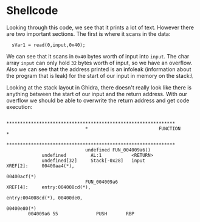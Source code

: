 # Shellcode

Looking through this code, we see that it prints a lot of text. However there are two important sections. The first is where it scans in the data:

```
  sVar1 = read(0,input,0x40);
```

We can see that it scans in `0x40` bytes worth of input into `input`. The char array `input` can only hold `32` bytes worth of input, so we have an overflow. Also we can see that the address printed is an infoleak (information about the program that is leak) for the start of our input in memory on the stack:\\

Looking at the stack layout in Ghidra, there doesn't really look like there is anything between the start of our input and the return address. With our overflow we should be able to overwrite the return address and get code execution:

```
                             **************************************************************
                             *                          FUNCTION                          *
                             **************************************************************
                             undefined FUN_004009a6()
             undefined         AL:1           <RETURN>
             undefined[32]     Stack[-0x28]   input                                   XREF[2]:     00400aa4(*), 
                                                                                                   00400acf(*)  
                             FUN_004009a6                                    XREF[4]:     entry:004008cd(*), 
                                                                                          entry:004008cd(*), 00400de0, 
                                                                                          00400e80(*)  
        004009a6 55              PUSH       RBP
       
```

